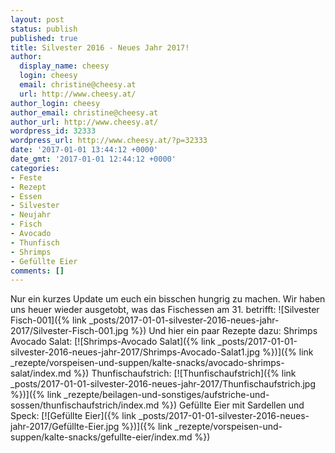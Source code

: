 ```yaml
---
layout: post
status: publish
published: true
title: Silvester 2016 - Neues Jahr 2017!
author:
  display_name: cheesy
  login: cheesy
  email: christine@cheesy.at
  url: http://www.cheesy.at/
author_login: cheesy
author_email: christine@cheesy.at
author_url: http://www.cheesy.at/
wordpress_id: 32333
wordpress_url: http://www.cheesy.at/?p=32333
date: '2017-01-01 13:44:12 +0000'
date_gmt: '2017-01-01 12:44:12 +0000'
categories:
- Feste
- Rezept
- Essen
- Silvester
- Neujahr
- Fisch
- Avocado
- Thunfisch
- Shrimps
- Gefüllte Eier
comments: []
---
```

Nur ein kurzes Update um euch ein bisschen hungrig zu machen. Wir haben uns heuer wieder ausgetobt, was das Fischessen am 31. betrifft:
![Silvester Fisch-001]({% link _posts/2017-01-01-silvester-2016-neues-jahr-2017/Silvester-Fisch-001.jpg %})
Und hier ein paar Rezepte dazu:
Shrimps Avocado Salat:
[![Shrimps-Avocado Salat]({% link _posts/2017-01-01-silvester-2016-neues-jahr-2017/Shrimps-Avocado-Salat1.jpg %})]({% link _rezepte/vorspeisen-und-suppen/kalte-snacks/avocado-shrimps-salat/index.md %})
Thunfischaufstrich:
[![Thunfischaufstrich]({% link _posts/2017-01-01-silvester-2016-neues-jahr-2017/Thunfischaufstrich.jpg %})]({% link _rezepte/beilagen-und-sonstiges/aufstriche-und-sossen/thunfischaufstrich/index.md %})
Gefüllte Eier mit Sardellen und Speck:
[![Gefüllte Eier]({% link _posts/2017-01-01-silvester-2016-neues-jahr-2017/Gefüllte-Eier.jpg %})]({% link _rezepte/vorspeisen-und-suppen/kalte-snacks/gefullte-eier/index.md %})
